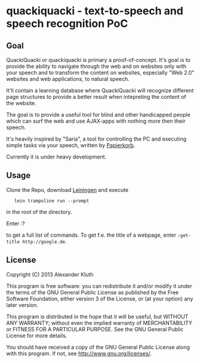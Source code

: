 quackiquacki - text-to-speech and speech recognition PoC
===============

## Goal

QuackiQuacki or quackiquacki is primary a proof-of-concept. It's goal is to provide the ability to navigate through the web and on websites only with your speech and to transform the content on websites, especially "Web 2.0" websites and web applications, to natural speech.

It'll contain a learning database where QuackiQuacki will recognize different page structures to provide a better result when intepreting the content of the website.

The goal is to provide a useful tool for blind and other handicapped people which can surf the web and use AJAX-apps with nothing more then their speech.

It's heavily inspired by "Saria", a tool for controlling the PC and executing simple tasks via your speech, written by [Papierkorb](http://github.com/papierkorb).

Currently it is under heavy development.


## Usage

Clone the Repo, download [Leiningen](http://leiningen.org) and execute 

       lein trampoline run --prompt

in the root of the directory.

Enter 
        :?

to get a full list of commands. To get f.e. the title of a webpage, enter `:get-title http://google.de`.


## License

Copyright (C) 2013 Alexander Kluth

This program is free software: you can redistribute it and/or modify
it under the terms of the GNU General Public License as published by
the Free Software Foundation, either version 3 of the License, or
(at your option) any later version.

This program is distributed in the hope that it will be useful,
but WITHOUT ANY WARRANTY; without even the implied warranty of
MERCHANTABILITY or FITNESS FOR A PARTICULAR PURPOSE.  See the
GNU General Public License for more details.

You should have received a copy of the GNU General Public License
along with this program.  If not, see <http://www.gnu.org/licenses/>.
